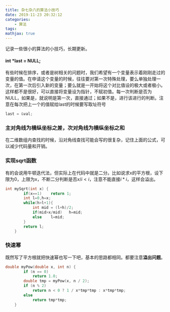 ```yaml
---
title: 杂七杂八的算法小技巧
date: 2019-11-23 20:32:12
categories:
    - 算法
tags: 
mathjax: true
---
```


记录一些很小的算法的小技巧，长期更新。

#### int *last = NULL;
有些时候在排序，或者是树相关的问题时，我们希望有一个变量表示着刚刚走过的变量的值。在申请这个变量的时候，往往要对第一次特殊处理，要么单独处理一次，在第一次后引入新的变量；要么就是一开始将这个对比值设的极大或者极小。这样都不是很好，可以直接将变量设为指针，不赋初值。每一次判断是否为NULL，如果是，就说明是第一次，直接通过；如果不是，进行该进行的判断。注意在每次把上一个的值赋给last的时候要写取址符号
```c++
last = &val;
```

### 主对角线为横纵坐标之差，次对角线为横纵坐标之和
在二维数组内查找的时候，沿对角线查找可能会写的很复杂，记住上面的公式，可以减少代码量和开销。

### 实现sqrt函数
有的会说用牛顿迭代法，但实际上在代码中就是二分。比如说求x的平方根，设下限为0，上限为x，不断二分判断是否$x/i<i$，注意不能直接$i*i$，这样会溢出。
```c++
int mySqrt(int x) {
        if(x==1)    return 1;
        int l=0,h=x;
        while(h>l+1){
            int mid = (l+h)/2;
            if(mid>x/mid)   h=mid;
            else    l=mid;
        }
        return l;
    }
```

### 快速幂
既然写了平方根就把快速幂也写一下吧，基本的思路都相同。都要注意**溢出问题**。
```c++
double myPow(double x, int n) {
        if (n == 0)
            return 1.0;
        double tmp = myPow(x, n / 2);
        if (n % 2)
            return n < 0 ? 1 / x*tmp*tmp : x*tmp*tmp;
        else
            return tmp*tmp;
    }
```